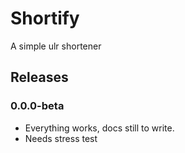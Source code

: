 # Shortify
A simple ulr shortener

## Releases

### 0.0.0-beta

- Everything works, docs still to write.
- Needs stress test
